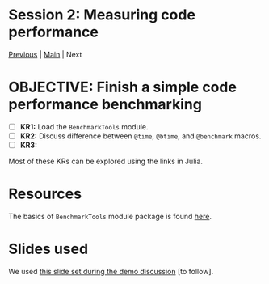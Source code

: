 # Session 2: Measuring code performance
[Previous](01-HPC/README.md) | [Main](../README.md) | Next

# **OBJECTIVE**: Finish a simple code performance benchmarking
- [ ] **KR1:** Load the `BenchmarkTools` module.
- [ ] **KR2:** Discuss difference between `@time`, `@btime`, and `@benchmark` macros.
- [ ] **KR3:** 

Most of these KRs can be explored using the links in Julia.

# Resources

The basics of `BenchmarkTools` module package is found [here](https://juliaci.github.io/BenchmarkTools.jl/dev/manual/#Benchmarking-basics).

# Slides used

We used [this slide set during the demo discussion](../README.md) [to follow].
